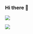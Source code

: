 ### Hi there 👋

![](https://komarev.com/ghpvc/?username=natewu)

![](https://github-readme-stats-rongronggg9.vercel.app/api?username=natewu&count_private=true&include_all_commits=true&show_icons=true)
